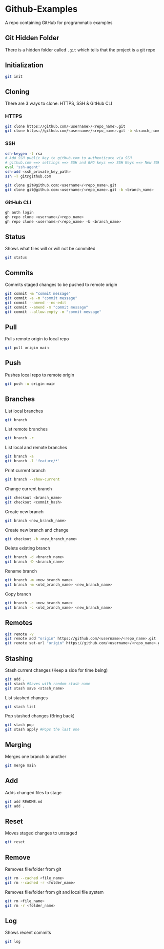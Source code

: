 # Github-Examples
A repo containing GitHub for programmatic examples

## Git Hidden Folder
There is a hidden folder called `.git` which tells that the project is a git repo

## Initialization

```sh
git init
```

## Cloning
There are 3 ways to clone: HTTPS, SSH & GitHub CLI

### HTTPS

```sh
git clone https://github.com/<username>/<repo_name>.git
git clone https://github.com/<username>/<repo_name>.git -b <branch_name>
```

### SSH

```sh
ssh-keygen -t rsa
# Add SSH public key to github.com to authenticate via SSH 
# github.com ==> settings ==> SSH and GPG keys ==> SSH Keys ==> New SSH Key ==> Authentication Key 
eval 'ssh-agent'
ssh-add <ssh_private_key_path>
ssh -T git@github.com
```

```sh
git clone git@github.com:<username>/<repo_name>.git
git clone git@github.com:<username>/<repo_name>.git -b <branch_name>
```

### GitHub CLI

```sh
gh auth login
gh repo clone <username>/<repo_name>
gh repo clone <username>/<repo_name> -b <branch_name>
```

## Status
Shows what files will or will not be commited

```sh
git status
```

## Commits
Commits staged changes to be pushed to remote origin

```sh
git commit -m "commit message"
git commit -a -m "commit message"
git commit --amend --no-edit
git commit --amend -m "commit message"
git commit --allow-empty -m "commit message"
```

## Pull
Pulls remote origin to local repo

```sh
git pull origin main
```

## Push
Pushes local repo to remote origin

```sh
git push -u origin main
```

## Branches

List local branches
```sh
git branch
```

List remote branches
```sh
git branch -r
```

List local and remote branches
```sh
git branch -a
git branch -l 'feature/*'
```

Print current branch
```sh
git branch --show-current
```

Change current branch
```sh
git checkout <branch_name>
git checkout <commit_hash>
```

Create new branch
```sh
git branch <new_branch_name>
```

Create new branch and change
```sh
git checkout -b <new_branch_name>
```

Delete existing branch
```sh
git branch -d <branch_name>
git branch -D <branch_name>
```

Rename branch
```sh
git branch -m <new_branch_name>
git branch -m <old_branch_name> <new_branch_name>
```

Copy branch
```sh
git branch -c <new_branch_name>
git branch -c <old_branch_name> <new_branch_name>
```

## Remotes

```sh
git remote -v
git remote add "origin" https://github.com/<username>/<repo_name>.git
git remote set-url "origin" https://github.com/<username>/<repo_name>.git
```

## Stashing

Stash current changes (Keep a side for time being)
```sh
git add .
git stash #Saves with random stash name
git stash save <stash_name>
```

List stashed changes
```sh
git stash list
```

Pop stashed changes (Bring back)
```sh
git stash pop
git stash apply #Pops the last one
```

## Merging
Merges one branch to another

```sh
git merge main
```

## Add
Adds changed files to stage

```sh
git add README.md
git add .
```

## Reset
Moves staged changes to unstaged

```sh
git reset
```

## Remove

Removes file/folder from git
```sh
git rm --cached <file_name>
git rm --cached -r <folder_name>
```

Removes file/folder from git and local file system
```sh
git rm <file_name>
git rm -r <folder_name>
```

## Log
Shows recent commits

```sh
git log
```